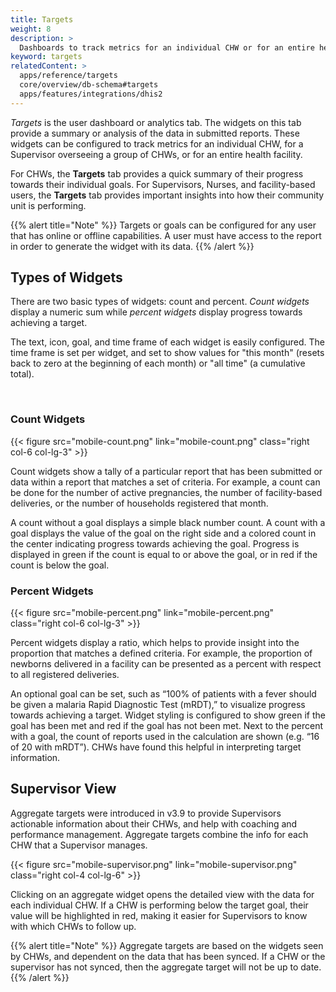 ```yaml
---
title: Targets
weight: 8
description: >
  Dashboards to track metrics for an individual CHW or for an entire health facility
keyword: targets
relatedContent: >
  apps/reference/targets
  core/overview/db-schema#targets
  apps/features/integrations/dhis2
---
```

<!-- ## Targets: Performance Dashboards -->

*Targets* is the user dashboard or analytics tab. The widgets on this tab provide a summary or analysis of the data in submitted reports. These widgets can be configured to track metrics for an individual CHW, for a Supervisor overseeing a group of CHWs, or for an entire health facility. 

For CHWs, the **Targets** tab provides a quick summary of their progress towards their individual goals. For Supervisors, Nurses, and facility-based users, the **Targets** tab provides important insights into how their community unit is performing.

{{% alert title="Note" %}} Targets or goals can be configured for any user that has online or offline capabilities. A user must have access to the report in order to generate the widget with its data. {{% /alert %}}

## Types of Widgets

There are two basic types of widgets: count and percent. *Count widgets* display a numeric sum while *percent widgets* display progress towards achieving a target. 

The text, icon, goal, and time frame of each widget is easily configured. The time frame is set per widget, and set to show values for "this month" (resets back to zero at the beginning of each month) or "all time" (a cumulative total).



<br clear="all">

### Count Widgets

{{< figure src="mobile-count.png" link="mobile-count.png" class="right col-6 col-lg-3" >}}

Count widgets show a tally of a particular report that has been submitted or data within a report that matches a set of criteria. For example, a count can be done for the number of active pregnancies, the number of facility-based deliveries, or the number of households registered that month.

A count without a goal displays a simple black number count. A count with a goal displays the value of the goal on the right side and a colored count in the center indicating progress towards achieving the goal. Progress is displayed in green if the count is equal to or above the goal, or in red if the count is below the goal.

### Percent Widgets

{{< figure src="mobile-percent.png" link="mobile-percent.png" class="right col-6 col-lg-3" >}}

Percent widgets display a ratio, which helps to provide insight into the proportion that matches a defined criteria. For example, the proportion of newborns delivered in a facility can be presented as a percent with respect to all registered deliveries.

An optional goal can be set, such as “100% of patients with a fever should be given a malaria Rapid Diagnostic Test (mRDT),” to visualize progress towards achieving a target. Widget styling is configured to show green if the goal has been met and red if the goal has not been met. Next to the percent with a goal, the count of reports used in the calculation are shown (e.g. “16 of 20 with mRDT”). CHWs have found this helpful in interpreting target information.

## Supervisor View

Aggregate targets were introduced in v3.9 to provide Supervisors actionable information about their CHWs, and help with coaching and performance management. Aggregate targets combine the info for each CHW that a Supervisor manages. 

{{< figure src="mobile-supervisor.png" link="mobile-supervisor.png" class="right col-4 col-lg-6" >}}

Clicking on an aggregate widget opens the detailed view with the data for each individual CHW. If a CHW is performing below the target goal, their value will be highlighted in red, making it easier for Supervisors to know with which CHWs to follow up.

{{% alert title="Note" %}} Aggregate targets are based on the widgets seen by CHWs, and dependent on the data that has been synced. If a CHW or the supervisor has not synced, then the aggregate target will not be up to date. {{% /alert %}}
